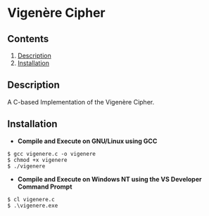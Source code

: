 # Vigenère Cipher

## Contents
1. [Description](#description)
2. [Installation](#installation)

## Description
A C-based Implementation of the Vigenère Cipher.

## Installation
* **Compile and Execute on GNU/Linux using GCC**
```
$ gcc vigenere.c -o vigenere
$ chmod +x vigenere
$ ./vigenere
```

* **Compile and Execute on Windows NT using the VS Developer Command Prompt**
```
$ cl vigenere.c
$ .\vigenere.exe
```
